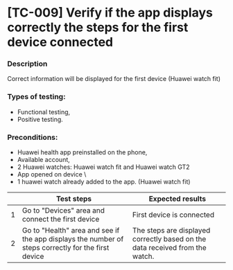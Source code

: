 # **[TC-009] Verify if the app displays correctly the steps for the first device connected**

### **Description**

Correct information will be displayed for the first device (Huawei watch fit)

### **Types of testing:**

- Functional testing,
- Positive testing.

### **Preconditions:**

- Huawei health app preinstalled on the phone,
- Available account,
- 2 Huawei watches: Huawei watch fit and Huawei watch GT2
- App opened on device \
- 1 huawei watch already added to the app. (Huawei watch fit)

|     | **Test steps**                                                                                     | **Expected results**                                                         |
| --- | -------------------------------------------------------------------------------------------------- | ---------------------------------------------------------------------------- |
| 1   | Go to "Devices" area and connect the first device                                                  | First device is connected                                                    |
| 2   | Go to "Health" area and see if the app displays the number of steps correctly for the first device | The steps are displayed correctly based on the data received from the watch. |
